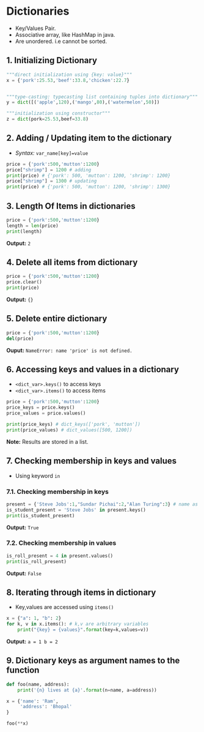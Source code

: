 # Dictionaries
* Key/Values Pair.
* Associative array, like HashMap in java.
* Are unordered. i.e cannot be sorted.

## 1. Initializing Dictionary
```python
"""direct initialization using {key: value}"""
x = {'pork':25.53,'beef':33.8,'chicken':22.7}


"""type-casting: typecasting list containing tuples into dictionary"""
y = dict([('apple',120),('mango',80),('watermelon',50)])

"""initialization using constructor"""
z = dict(pork=25.53,beef=33.8) 
```

## 2. Adding / Updating item to the dictionary
* *Syntax:* ``var_name[key]=value``

```python
price = {'pork':500,'mutton':1200}
price["shrimp"] = 1200 # adding
print(price) # {'pork': 500, 'mutton': 1200, 'shrimp': 1200}
price["shrimp"] = 1300 # updating
print(price) # {'pork': 500, 'mutton': 1200, 'shrimp': 1300}
```
## 3. Length Of Items in dictionaries
```python
price = {'pork':500,'mutton':1200}
length = len(price)
print(length)
```
**Output:** ``2``

## 4. Delete all items from dictionary
```python
price = {'pork':500,'mutton':1200}
price.clear()
print(price) 
```
**Output:** ``{}``

## 5. Delete entire dictionary
```python
price = {'pork':500,'mutton':1200}
del(price)
```
**Ouput:** ``NameError: name 'price' is not defined.``

## 6. Accessing keys and values in a dictionary
* ``<dict_var>.keys()`` to access keys
* ``<dict_var>.items()`` to access items

```python
price = {'pork':500,'mutton':1200}
price_keys = price.keys()
price_values = price.values()

print(price_keys) # dict_keys(['pork', 'mutton'])
print(price_values) # dict_values([500, 1200])
```
**Note:** Results are stored in a list.

## 7. Checking membership in keys and values  
* Using keyword ``in``

### 7.1. Checking membership in keys    
```python
present = {'Steve Jobs':1,"Sundar Pichai":2,"Alan Turing":3} # name as key and roll as value
is_student_present = 'Steve Jobs' in present.keys()
print(is_student_present)
```

**Output:** ``True``

### 7.2. Checking membership in values    
```python
is_roll_present = 4 in present.values()
print(is_roll_present)
```

**Output:** ``False``

## 8. Iterating through items in dictionary
* Key,values are accessed using ``items()``

```python
x = {"a": 1, "b": 2}
for k, v in x.items(): # k,v are arbitrary variables
    print("{key} = {values}".format(key=k,values=v))
```

**Output:** ``a = 1 b = 2``

## 9. Dictionary keys as argument names to the function
```python
def foo(name, address):
    print('{n} lives at {a}'.format(n=name, a=address))

x = {'name': 'Ram',
     'address': 'Bhopal'
}

foo(**x)
```
